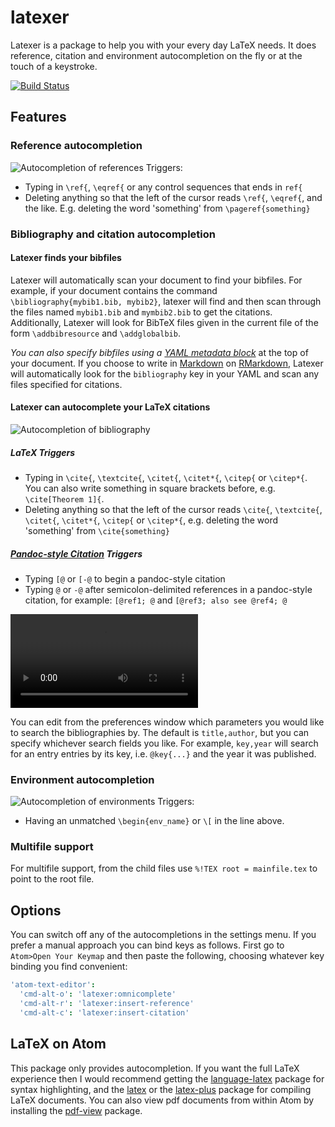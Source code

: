 # latexer

Latexer is a package to help you with your every day LaTeX needs. It does reference, citation and environment autocompletion on the fly or at the touch of a keystroke.

[![Build Status](https://travis-ci.org/Focus/latexer.svg?branch=master)](https://travis-ci.org/Focus/latexer)

Features
--------

### Reference autocompletion

  ![Autocompletion of references](https://github.com/Focus/latexer/raw/master/screenshots/ref.gif)
Triggers:
  * Typing in `\ref{`, `\eqref{` or any control sequences that ends in `ref{`
  * Deleting anything so that the left of the cursor reads `\ref{`, `\eqref{`, and the like. E.g. deleting the word 'something' from `\pageref{something}`

### Bibliography and citation autocompletion

#### Latexer finds your bibfiles

Latexer will automatically scan your document to find your bibfiles. For example, if your document contains the command `\bibliography{mybib1.bib, mybib2}`, latexer will find and then scan through the files named `mybib1.bib` and `mymbib2.bib` to get the citations. Additionally, Latexer will look for BibTeX files given in the current file of the form `\addbibresource` and `\addglobalbib`.

*You can also specify bibfiles using a  [YAML metadata block](http://pandoc.org/MANUAL.html#extension-yaml_metadata_block)* at the top of your document. If you choose to write in [Markdown](https://guides.github.com/features/mastering-markdown/#syntax) on [RMarkdown](http://rmarkdown.rstudio.com/), Latexer will automatically look for the `bibliography` key in your YAML and scan any files specified for citations.


#### Latexer can autocomplete your LaTeX citations

![Autocompletion of bibliography](https://github.com/Focus/latexer/raw/master/screenshots/cite.gif)

##### LaTeX Triggers

  * Typing in `\cite{`, `\textcite{`, `\citet{`, `\citet*{`, `\citep{` or `\citep*{`. You can also write something in square brackets before, e.g. `\cite[Theorem 1]{`.
  * Deleting anything so that the left of the cursor reads `\cite{`, `\textcite{`, `\citet{`, `\citet*{`, `\citep{` or `\citep*{`, e.g. deleting the word 'something' from `\cite{something}`

##### [Pandoc-style Citation][1] Triggers

- Typing `[@` or `[-@` to begin a pandoc-style citation
- Typing `@` or `-@` after semicolon-delimited references in a pandoc-style citation, for example: `[@ref1; @` and `[@ref3; also see @ref4; @`

<video>
  <source src="/screenshots/pandoc-citation-example-edited.mov"
          type="video/mp4"> 
</video>

You can edit from the preferences window which parameters you would like to search the bibliographies by. The default is `title,author`, but you can specify whichever search fields you like. For example, `key,year` will search for an entry entries by its key, i.e. `@key{...}` and the year it was published.


### Environment autocompletion

  ![Autocompletion of environments](https://github.com/Focus/latexer/raw/master/screenshots/env.gif)
Triggers:
  * Having an unmatched `\begin{env_name}` or `\[` in the line above.

### Multifile support

For multifile support, from the child files use `%!TEX root = mainfile.tex` to point to the root file.


Options
--------

You can switch off any of the autocompletions in the settings menu. If you prefer a manual approach you can bind keys as follows. First go to `Atom>Open Your Keymap` and then paste the following, choosing whatever key binding you find convenient:

```cson
'atom-text-editor':
  'cmd-alt-o': 'latexer:omnicomplete'
  'cmd-alt-r': 'latexer:insert-reference'
  'cmd-alt-c': 'latexer:insert-citation'
```

LaTeX on Atom
-----------

This package only provides autocompletion. If you want the full LaTeX experience then I would recommend getting the [language-latex](https://atom.io/packages/language-latex) package for syntax highlighting, and the [latex](https://atom.io/packages/latex) or the [latex-plus](https://atom.io/packages/latex-plus) package for compiling LaTeX documents. You can also view pdf documents from within Atom by installing the [pdf-view](https://atom.io/packages/pdf-view) package.

[1]: http://pandoc.org/MANUAL.html#extension-citations
